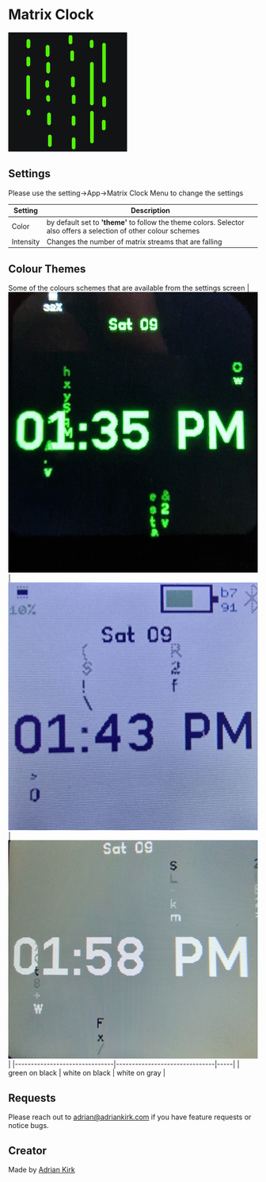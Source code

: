 # Matrix Clock

![](app.png)

## Settings
Please use the setting->App->Matrix Clock Menu to change the settings

| Setting   | Description                                                                                                        |
|-----------|--------------------------------------------------------------------------------------------------------------------|
| Color     | by default set to **'theme'** to follow the theme colors. Selector also offers a selection of other colour schemes |
| Intensity | Changes the number of matrix streams that are falling                                                              |

## Colour Themes

Some of the colours schemes that are available from the settings screen
| ![](color_green_on_black.jpg) | ![](color_black_on_white.jpg) |  ![](color_white_on_gray.jpg)    |
|-------------------------------|-------------------------------|-----|
| green on black                | white on black                |   white on gray  |



## Requests

Please reach out to adrian@adriankirk.com if you have feature requests or notice bugs.

## Creator

Made by [Adrian Kirk](mailto:adrian@adriankirk.com)
